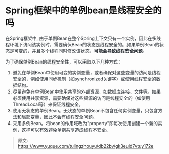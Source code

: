 # Spring框架中的单例bean是线程安全的吗

<font style="color:rgb(36, 41, 47);">在Spring框架中, 由于单例Bean在整个Spring上下文只有一个实例，因此在多线程环境下访问该实例时，需要确保Bean的状态是线程安全的。如果单例Bean的状态是可变的，并且多个线程同时修改该状态，</font>**<font style="color:rgb(36, 41, 47);">可能会导致线程安全问题</font>**<font style="color:rgb(36, 41, 47);">。</font>

<font style="color:rgb(36, 41, 47);">为了确保单例Bean的线程安全性，可以采取以下几种方式：</font>

1. <font style="color:rgb(36, 41, 47);">避免在单例Bean中使用可变的实例变量，或者确保对这些变量的访问是线程安全的，例如使用同步机制（如synchronized关键字）或使用线程安全的数据结构。</font>
2. <font style="color:rgb(36, 41, 47);">尽量避免在单例Bean中使用共享的外部资源，如数据库连接、文件等。如果必须使用共享资源，需要确保对这些资源的访问是线程安全的（如使用ThreadLocal等）来保证线程安全。</font>
3. <font style="color:rgb(36, 41, 47);">使用无状态的单例Bean。无状态的单例Bean不包含任何实例变量，只包含方法和局部变量，因此不会有线程安全问题。</font>
4. <font style="color:rgb(36, 41, 47);">采用多例Bean。将bean的作用域改为"property"即每次使用创建一个新的实例，这样可以有效避免单例共享造成线程不安全。</font>

<font style="color:rgb(36, 41, 47);"> </font>



> 原文: <https://www.yuque.com/tulingzhouyu/db22bv/gk3euld7vtuy172e>